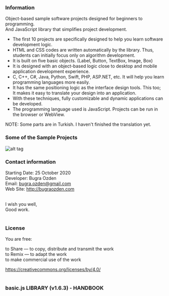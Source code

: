 ### Information

Object-based sample software projects designed for beginners to programming.<br>
And JavaScript library that simplifies project development.<br />

* The first 10 projects are specifically designed to help you learn software development logic.
* HTML and CSS codes are written automatically by the library. Thus, students can initially focus only on algorithm development.
* It is built on five basic objects. (Label, Button, TextBox, Image, Box)
* It is designed with an object-based logic close to desktop and mobile application development experience.
* C, C++, C#, Java, Python, Swift, PHP, ASP.NET, etc. It will help you learn programming languages more easily.
* It has the same positioning logic as the interface design tools. This too; It makes it easy to translate your design into an application.
* With these techniques, fully customizable and dynamic applications can be developed.
* The programming language used is JavaScript. Projects can be run in the browser or WebView.

NOTE: Some parts are in Turkish. I haven't finished the translation yet.

### Some of the Sample Projects

![alt tag](https://bug7a.github.io/basic.js/preview.png)

### Contact information

Starting Date: 25 October 2020<br>
Developer: Bugra Ozden<br>
Email: bugra.ozden@gmail.com<br>
Web Site: http://bugraozden.com<br><br>

I wish you well,<br />
Good work.<br /><br />

### License

You are free:<br />

to Share — to copy, distribute and transmit the work<br />
to Remix — to adapt the work<br />
to make commercial use of the work<br />

<https://creativecommons.org/licenses/by/4.0/><br /><br />

### basic.js LIBRARY (v1.6.3) - HANDBOOK
